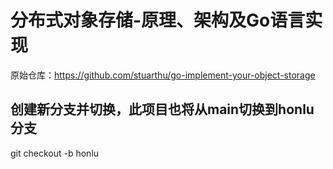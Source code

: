 # 分布式对象存储-原理、架构及Go语言实现
原始仓库：https://github.com/stuarthu/go-implement-your-object-storage

## 创建新分支并切换，此项目也将从main切换到honlu分支
git checkout -b honlu